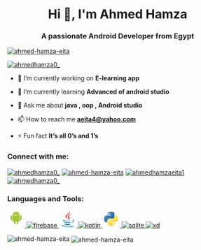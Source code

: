 <h1 align="center">Hi 👋, I'm Ahmed Hamza</h1>
<h3 align="center">A passionate Android Developer from Egypt</h3>

<p align="left"> <a href="https://github.com/ryo-ma/github-profile-trophy"><img src="https://github-profile-trophy.vercel.app/?username=ahmed-hamza-eita" alt="ahmed-hamza-eita" /></a> </p>

<p align="left"> <a href="https://twitter.com/ahmedhamza0_" target="blank"><img src="https://img.shields.io/twitter/follow/ahmedhamza0_?logo=twitter&style=for-the-badge" alt="ahmedhamza0_" /></a> </p>

- 🔭 I’m currently working on **E-learning app**

- 🌱 I’m currently learning **Advanced of android studio**

- 💬 Ask me about **java , oop , Android studio**

- 📫 How to reach me **aeita4@yahoo.com**

- ⚡ Fun fact **It’s all 0’s and 1’s**

<h3 align="left">Connect with me:</h3>
<p align="left">
<a href="https://twitter.com/ahmedhamza0_" target="blank"><img align="center" src="https://raw.githubusercontent.com/rahuldkjain/github-profile-readme-generator/master/src/images/icons/Social/twitter.svg" alt="ahmedhamza0_" height="30" width="40" /></a>
<a href="https://linkedin.com/in/ahmed-hamza-eita" target="blank"><img align="center" src="https://raw.githubusercontent.com/rahuldkjain/github-profile-readme-generator/master/src/images/icons/Social/linked-in-alt.svg" alt="ahmed-hamza-eita" height="30" width="40" /></a>
<a href="https://fb.com/ahmedhamzaeita1" target="blank"><img align="center" src="https://raw.githubusercontent.com/rahuldkjain/github-profile-readme-generator/master/src/images/icons/Social/facebook.svg" alt="ahmedhamzaeita1" height="30" width="40" /></a>
<a href="https://instagram.com/ahmedhamza0_" target="blank"><img align="center" src="https://raw.githubusercontent.com/rahuldkjain/github-profile-readme-generator/master/src/images/icons/Social/instagram.svg" alt="ahmedhamza0_" height="30" width="40" /></a>
</p>

<h3 align="left">Languages and Tools:</h3>
<p align="left"> <a href="https://developer.android.com" target="_blank" rel="noreferrer"> <img src="https://raw.githubusercontent.com/devicons/devicon/master/icons/android/android-original-wordmark.svg" alt="android" width="40" height="40"/> </a> <a href="https://firebase.google.com/" target="_blank" rel="noreferrer"> <img src="https://www.vectorlogo.zone/logos/firebase/firebase-icon.svg" alt="firebase" width="40" height="40"/> </a> <a href="https://www.java.com" target="_blank" rel="noreferrer"> <img src="https://raw.githubusercontent.com/devicons/devicon/master/icons/java/java-original.svg" alt="java" width="40" height="40"/> </a> <a href="https://kotlinlang.org" target="_blank" rel="noreferrer"> <img src="https://www.vectorlogo.zone/logos/kotlinlang/kotlinlang-icon.svg" alt="kotlin" width="40" height="40"/> </a> <a href="https://www.python.org" target="_blank" rel="noreferrer"> <img src="https://raw.githubusercontent.com/devicons/devicon/master/icons/python/python-original.svg" alt="python" width="40" height="40"/> </a> <a href="https://www.sqlite.org/" target="_blank" rel="noreferrer"> <img src="https://www.vectorlogo.zone/logos/sqlite/sqlite-icon.svg" alt="sqlite" width="40" height="40"/> </a> <a href="https://www.adobe.com/products/xd.html" target="_blank" rel="noreferrer"> <img src="https://cdn.worldvectorlogo.com/logos/adobe-xd.svg" alt="xd" width="40" height="40"/> </a> </p>

<p><img align="left" src="https://github-readme-stats.vercel.app/api/top-langs?username=ahmed-hamza-eita&show_icons=true&locale=en&layout=compact" alt="ahmed-hamza-eita" /></p>

<p>&nbsp;<img align="center" src="https://github-readme-stats.vercel.app/api?username=ahmed-hamza-eita&show_icons=true&locale=en" alt="ahmed-hamza-eita" /></p>
